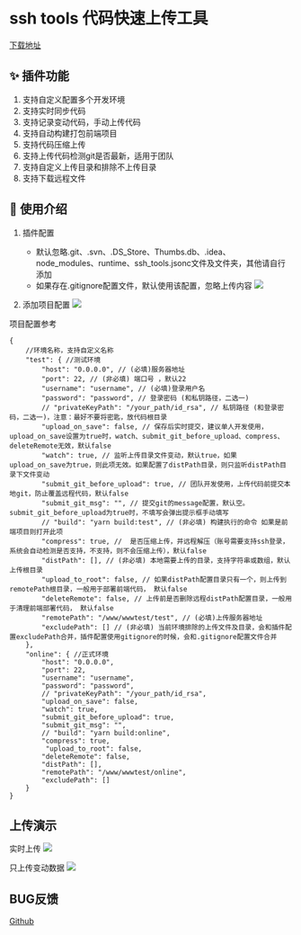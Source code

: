# ssh tools 代码快速上传工具

[下载地址](https://marketplace.visualstudio.com/items?itemName=oorzc.ssh-tools)

## ✨ 插件功能

1. 支持自定义配置多个开发环境
2. 支持实时同步代码
3. 支持记录变动代码，手动上传代码
4. 支持自动构建打包前端项目
5. 支持代码压缩上传
6. 支持上传代码检测git是否最新，适用于团队
7. 支持自定义上传目录和排除不上传目录
8. 支持下载远程文件

## 📖 使用介绍

1. 插件配置
   * 默认忽略.git、.svn、.DS_Store、Thumbs.db、.idea、node_modules、runtime、ssh_tools.jsonc文件及文件夹，其他请自行添加
   * 如果存在.gitignore配置文件，默认使用该配置，忽略上传内容
   ![](https://cdn.jsdelivr.net/gh/oorzc/public_img@main/img/2023%2F10%2F07%2F20231007154405.png)

2. 添加项目配置
    ![](https://cdn.jsdelivr.net/gh/oorzc/public_img@main/img/2023%2F10%2F20%2F20231020152143.gif)

项目配置参考

```jsonc
{
    //环境名称，支持自定义名称
    "test": { //测试环境
        "host": "0.0.0.0", // (必填)服务器地址 
        "port": 22, // (非必填) 端口号 ，默认22
        "username": "username", // (必填)登录用户名  
        "password": "password", // 登录密码 (和私钥路径，二选一)
        // "privateKeyPath": "/your_path/id_rsa", // 私钥路径 (和登录密码，二选一)，注意：最好不要将密匙，放代码根目录
        "upload_on_save": false, // 保存后实时提交，建议单人开发使用，upload_on_save设置为true时，watch、submit_git_before_upload、compress、deleteRemote无效，默认false
        "watch": true, // 监听上传目录文件变动，默认true，如果upload_on_save为true，则此项无效。如果配置了distPath目录，则只监听distPath目录下文件变动
        "submit_git_before_upload": true, // 团队开发使用，上传代码前提交本地git，防止覆盖远程代码，默认false
        "submit_git_msg": "", // 提交git的message配置，默认空。submit_git_before_upload为true时，不填写会弹出提示框手动填写
        // "build": "yarn build:test", // (非必填) 构建执行的命令 如果是前端项目则打开此项
        "compress": true, //  是否压缩上传，并远程解压（账号需要支持ssh登录，系统会自动检测是否支持，不支持，则不会压缩上传），默认false
        "distPath": [], // (非必填) 本地需要上传的目录，支持字符串或数组，默认上传根目录
        "upload_to_root": false, // 如果distPath配置目录只有一个，则上传到remotePath根目录，一般用于部署前端代码， 默认false
        "deleteRemote": false, // 上传前是否删除远程distPath配置目录，一般用于清理前端部署代码， 默认false
        "remotePath": "/www/wwwtest/test", // (必填)上传服务器地址  
        "excludePath": [] // (非必填) 当前环境排除的上传文件及目录，会和插件配置excludePath合并，插件配置使用gitignore的时候，会和.gitignore配置文件合并
    },
    "online": { //正式环境
        "host": "0.0.0.0",  
        "port": 22, 
        "username": "username", 
        "password": "password",
        // "privateKeyPath": "/your_path/id_rsa", 
        "upload_on_save": false, 
        "watch": true, 
        "submit_git_before_upload": true, 
        "submit_git_msg": "", 
        // "build": "yarn build:online",  
        "compress": true, 
         "upload_to_root": false, 
        "deleteRemote": false, 
        "distPath": [], 
        "remotePath": "/www/wwwtest/online",  
        "excludePath": []
    }
}
```

## 上传演示

实时上传
![](https://cdn.jsdelivr.net/gh/oorzc/public_img@main/img/2023%2F10%2F07%2F20231007165139.gif)

只上传变动数据
![](https://cdn.jsdelivr.net/gh/oorzc/public_img@main/img/2023%2F10%2F07%2F20231007164843.gif)


## BUG反馈

[Github](https://github.com/oorzc/ssh-tools/issues)
